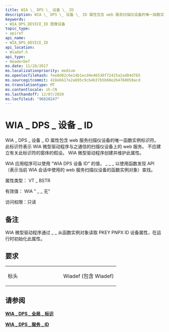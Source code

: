```yaml
---
title: WIA \_ DPS \_ 设备 \_ ID
description: WIA \_ DPS \_ 设备 \_ ID 属性包含 web 服务扫描仪设备的唯一函数实例标识符。
keywords:
- WIA_DPS_DEVICE_ID 图像设备
topic_type:
- apiref
api_name:
- WIA_DPS_DEVICE_ID
api_location:
- Wiadef.h
api_type:
- HeaderDef
ms.date: 11/28/2017
ms.localizationpriority: medium
ms.openlocfilehash: fee0d82c6e14b1ecd4e46530f72425a2ad84d765
ms.sourcegitcommit: 418e6617e2a695c9cb4b37b5b60e264760858acd
ms.translationtype: MT
ms.contentlocale: zh-CN
ms.lasthandoff: 12/07/2020
ms.locfileid: "96820247"
---
```

# <a name="wia_dps_device_id"></a>WIA \_ DPS \_ 设备 \_ ID


WIA \_ DPS \_ 设备 \_ ID 属性包含 web 服务扫描仪设备的唯一函数实例标识符。 此标识符表示 WIA 微型驱动程序与之通信的扫描仪设备上的 web 服务。 不应建立有关此标识符的窗体的假设。 WIA 微型驱动程序创建并维护此属性。

WIA 应用程序可以使用 "WIA DPS 设备 ID" 的值， \_ \_ \_ 以使用函数发现 API （表示当前 WIA 会话中使用的 web 服务扫描仪设备的函数实例对象）查找。

属性类型： VT \_ BSTR

有效值： WIA " \_ \_ 无"

访问权限：只读

<a name="remarks"></a>备注
-------

WIA 微型驱动程序通过 \_ \_ 从函数实例对象读取 PKEY PNPX ID 设备属性，在运行时初始化此属性。

<a name="requirements"></a>要求
------------

<table>
<colgroup>
<col width="50%" />
<col width="50%" />
</colgroup>
<tbody>
<tr class="odd">
<td><p>标头</p></td>
<td>Wiadef (包含 Wiadef) </td>
</tr>
</tbody>
</table>

## <a name="see-also"></a>请参阅


[**WIA \_ DPS \_ 全局 \_ 标识**](wia-dps-global-identity.md)

[**WIA \_ DPS \_ 服务 \_ ID**](wia-dps-service-id.md)

 

 






